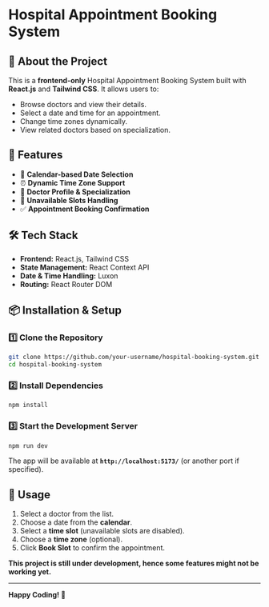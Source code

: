 # Hospital Appointment Booking System

## 🏥 About the Project
This is a **frontend-only** Hospital Appointment Booking System built with **React.js** and **Tailwind CSS**. It allows users to:
- Browse doctors and view their details.
- Select a date and time for an appointment.
- Change time zones dynamically.
- View related doctors based on specialization.

## 🚀 Features
- 📅 **Calendar-based Date Selection**
- ⏰ **Dynamic Time Zone Support**
- 🏥 **Doctor Profile & Specialization**
- 🚫 **Unavailable Slots Handling**
- ✅ **Appointment Booking Confirmation**

## 🛠️ Tech Stack
- **Frontend:** React.js, Tailwind CSS
- **State Management:** React Context API
- **Date & Time Handling:** Luxon
- **Routing:** React Router DOM

## 📦 Installation & Setup
### 1️⃣ Clone the Repository
```sh
git clone https://github.com/your-username/hospital-booking-system.git
cd hospital-booking-system
```

### 2️⃣ Install Dependencies
```sh
npm install
```

### 3️⃣ Start the Development Server
```sh
npm run dev
```
The app will be available at **`http://localhost:5173/`** (or another port if specified).

## 🔧 Usage
1. Select a doctor from the list.
2. Choose a date from the **calendar**.
3. Select a **time slot** (unavailable slots are disabled).
4. Choose a **time zone** (optional).
5. Click **Book Slot** to confirm the appointment.

**This project is still under development, hence some features might not be working yet.**

---
**Happy Coding! 🚀**

